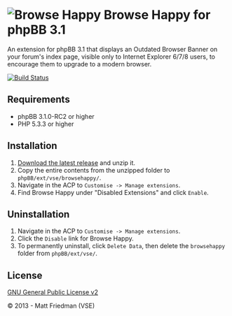# ![Browse Happy](http://mattfriedman.me/forum/images/ie6nomore.png "Browse Happy") Browse Happy for phpBB 3.1

An extension for phpBB 3.1 that displays an Outdated Browser Banner on your forum's index page, visible only to Internet Explorer 6/7/8 users, to encourage them to upgrade to a modern browser.

[![Build Status](https://travis-ci.org/VSEphpbb/browsehappy.png)](https://travis-ci.org/VSEphpbb/browsehappy)

## Requirements
* phpBB 3.1.0-RC2 or higher
* PHP 5.3.3 or higher

## Installation
1. [Download the latest release](https://github.com/VSEphpbb/browsehappy/releases) and unzip it.
2. Copy the entire contents from the unzipped folder to `phpBB/ext/vse/browsehappy/`.
3. Navigate in the ACP to `Customise -> Manage extensions`.
4. Find Browse Happy under "Disabled Extensions" and click `Enable`.

## Uninstallation
1. Navigate in the ACP to `Customise -> Manage extensions`.
2. Click the `Disable` link for Browse Happy.
3. To permanently uninstall, click `Delete Data`, then delete the `browsehappy` folder from `phpBB/ext/vse/`.

## License
[GNU General Public License v2](http://opensource.org/licenses/GPL-2.0)

© 2013 - Matt Friedman (VSE)

